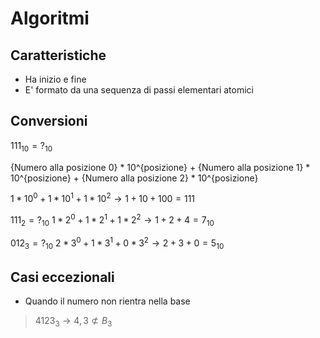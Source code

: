 # Algoritmi

## Caratteristiche
- Ha inizio e fine
- E' formato da una sequenza di passi elementari atomici

## Conversioni

$111_{10}=?_{10}$

{Numero alla posizione 0} \* 10^{posizione} +  {Numero alla posizione 1} \* 10^{posizione} + {Numero alla posizione 2} * 10^{posizione}

$1*10^0 + 1*10^1 + 1*10^2 \rightarrow 1+10+100 = 111$

$111_{2} = ?_{10}$
$1*2^0+1*2^1+1*2^2 \rightarrow 1+2+4 = 7_{10}$

$012_3 = ?_{10}$
$2*3^0+1*3^1+0*3^2 \rightarrow 2+3+0 = 5_{10}$

## Casi eccezionali

- Quando il numero non rientra nella base 
> $4123_3 \rightarrow 4,3\not\subset B_3$ 





